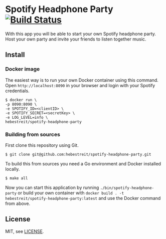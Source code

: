 # Spotify Headphone Party [![Build Status](https://travis-ci.org/hebestreit/spotify-headphone-party.svg)](https://travis-ci.org/hebestreit/spotify-headphone-party)

With this app you will be able to start your own Spotify headphone party. Host your own party and invite your friends to listen together music.

## Install

### Docker image

The easiest way is to run your own Docker container using this command. Open `http://localhost:8090` in your browser and login with your Spotify credentials.

    $ docker run \
    -p 8090:8090 \
    -e SPOTIFY_ID=<clientID> \
    -e SPOTIFY_SECRET=<secretKey> \
    -e LOG_LEVEL=info \
    hebestreit/spotify-headphone-party

### Building from sources

First clone this repository using Git. 

    $ git clone git@github.com:hebestreit/spotify-headphone-party.git 

To build this from sources you need a Go environment and Docker installed locally.

    $ make all

Now you can start this application by running `./bin/spotify-headphone-party` or build your own container with `docker build . -t hebestreit/spotify-headphone-party:latest` and use the Docker command from above.

## License

MIT, see [LICENSE](https://github.com/hebestreit/spotify-headphone-party/blob/master/LICENSE).

